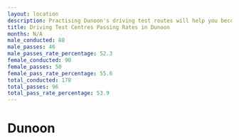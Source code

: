 ```yaml
---
layout: location
description: Practising Dunoon's driving test routes will help you become more confident in your gear-changing abilities.
title: Driving Test Centres Passing Rates in Dunoon
months: N/A
male_conducted: 88
male_passes: 46
male_passes_rate_percentage: 52.3
female_conducted: 90
female_passes: 50
female_pass_rate_percentage: 55.6
total_conducted: 178
total_passes: 96
total_pass_rate_percentage: 53.9
---
```


# Dunoon
